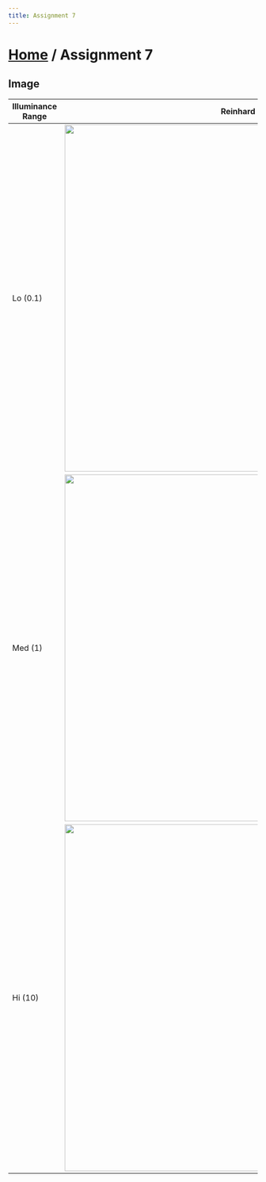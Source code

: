 ```yaml
---
title: Assignment 7
---
```


# [Home]({{site.baseurl}}/) / Assignment 7

## Image

| Illuminance Range | Reinhard | Ward |
|-------------------|----------|------|
| Lo (0.1) | <img src="{{site.baseurl}}/assets/img/Rein_0_1.png" width="700"/> | <img src="{{site.baseurl}}/assets/img/Ward_0_1.png" width="700"/> |
| Med (1) | <img src="{{site.baseurl}}/assets/img/Rein_1.png" width="700"/> | <img src="{{site.baseurl}}/assets/img/Ward_1.png" width="700"/> |
| Hi (10) | <img src="{{site.baseurl}}/assets/img/Rein_10.png" width="700"/> | <img src="{{site.baseurl}}/assets/img/Ward_10.png" width="700"/> |